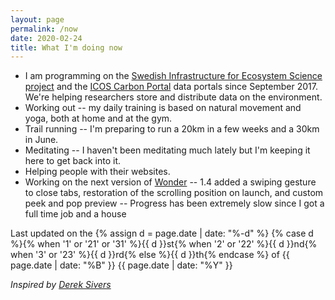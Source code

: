 ```yaml
---
layout: page
permalink: /now
date: 2020-02-24
title: What I'm doing now
---
```


- I am programming on the [Swedish Infrastructure for Ecosystem Science project](http://www.fieldsites.se/en-GB) and the [ICOS Carbon Portal](https://www.icos-cp.eu/) data portals since September 2017. We're helping researchers store and distribute data on the environment.
- Working out -- my daily training is based on natural movement and yoga, both at home and at the gym.
- Trail running -- I'm preparing to run a 20km in a few weeks and a 30km in June.
- Meditating -- I haven't been meditating much lately but I'm keeping it here to get back into it.
- Helping people with their websites.
- Working on the next version of [Wonder](https://itunes.apple.com/us/app/wonder-reader-for-wikipedia/id1050888989?mt=8&at=1010lo2M) -- 1.4 added a swiping gesture to close tabs, restoration of the scrolling position on launch, and custom peek and pop preview -- Progress has been extremely slow since I got a full time job and a house

Last updated on the {% assign d = page.date | date: "%-d" %}
{% case d %}{% when '1' or '21' or '31' %}{{ d }}st{% when '2' or '22' %}{{ d }}nd{% when '3' or '23' %}{{ d }}rd{% else %}{{ d }}th{% endcase %}
of {{ page.date | date: "%B" }}
{{ page.date | date: "%Y" }}

*Inspired by [Derek Sivers](https://sivers.org/nowff)*
